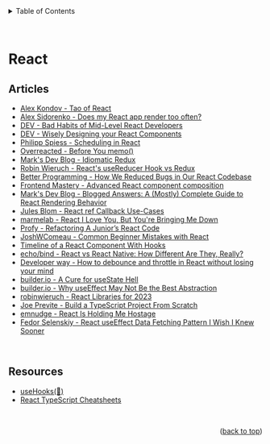 <div id="top"></div>

<details>
  <summary>Table of Contents</summary>
  <ul>
    <li><a href="#articles">Articles</a></li>
    <li><a href="#resources">Resources</a></li>
  </ul>
</details>

&nbsp;

# React

## Articles

- [Alex Kondov - Tao of React](https://alexkondov.com/tao-of-react/)
- [Alex Sidorenko - Does my React app render too often?](https://alexsidorenko.com/blog/react-app-render-often/)
- [DEV - Bad Habits of Mid-Level React Developers](https://dev.to/srmagura/bad-habits-of-mid-level-react-developers-b41)
- [DEV - Wisely Designing your React Components](https://dev.to/mbarzeev/wisely-designing-your-react-components-4o0)
- [Philipp Spiess - Scheduling in React](https://philippspiess.com/scheduling-in-react/)
- [Overreacted - Before You memo()](https://overreacted.io/before-you-memo/)
- [Mark's Dev Blog - Idiomatic Redux](https://blog.isquaredsoftware.com/series/idiomatic-redux)
- [Robin Wieruch - React's useReducer Hook vs Redux](https://www.robinwieruch.de/redux-vs-usereducer/)
- [Better Programming - How We Reduced Bugs in Our React Codebase](https://betterprogramming.pub/how-we-reduced-bugs-in-our-react-code-base-9a7a979b4442)
- [Frontend Mastery - Advanced React component composition](https://frontendmastery.com/posts/advanced-react-component-composition-guide/)
- [Mark's Dev Blog - Blogged Answers: A (Mostly) Complete Guide to React Rendering Behavior](https://blog.isquaredsoftware.com/2020/05/blogged-answers-a-mostly-complete-guide-to-react-rendering-behavior/)
- [Jules Blom - React ref Callback Use-Cases](https://julesblom.com/writing/ref-callback-use-cases)
- [marmelab - React I Love You, But You're Bringing Me Down](https://marmelab.com/blog/2022/09/20/react-i-love-you.html)
- [Profy - Refactoring A Junior’s React Code](https://profy.dev/article/react-junior-code-review-and-refactoring-1)
- [JoshWComeau - Common Beginner Mistakes with React](https://www.joshwcomeau.com/react/common-beginner-mistakes/)
- [Timeline of a React Component With Hooks](https://julesblom.com/writing/react-hook-component-timeline)
- [echo/bind - React vs React Native: How Different Are They, Really?](https://echobind.com/post/react-vs-react-native-how-different-are-they)
- [Developer way - How to debounce and throttle in React without losing your mind](https://www.developerway.com/posts/debouncing-in-react)
- [builder.io - A Cure for useState Hell](https://www.builder.io/blog/use-reducer)
- [builder.io - Why useEffect May Not Be the Best Abstraction](https://www.builder.io/blog/useeffect-not-the-best-abstraction)
- [robinwieruch - React Libraries for 2023](https://www.robinwieruch.de/react-libraries/)
- [Joe Previte - Build a TypeScript Project From Scratch](https://www.typescriptcourse.com/tutorials/build-a-typescript-project-from-scratch)
- [emnudge - React Is Holding Me Hostage](https://emnudge.dev/blog/react-hostage)
- [Fedor Selenskiy - React useEffect Data Fetching Pattern I Wish I Knew Sooner](https://levelup.gitconnected.com/react-pattern-i-wish-i-knew-sooner-7dbccb3a8b62)

&nbsp;

## Resources

- [useHooks(🐠)](https://usehooks.com/)
- [React TypeScript Cheatsheets](https://react-typescript-cheatsheet.netlify.app/)

&nbsp;

<p align="right">(<a href="#top">back to top</a>)</p>
